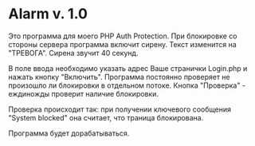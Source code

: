 # Alarm v. 1.0
Это программа для моего PHP Auth Protection. При блокировке со стороны сервера программа включит сирену. Текст изменится на "ТРЕВОГА". Сирена звучит 40 секунд.

В поле ввода необходимо указать адрес Ваше странички Login.php и нажать кнопку "Включить". 
Программа постоянно проверяет не произошло ли блокировки в отдельном потоке.
Кнопка "Проверка" - еждиножды проверит наличие блокировки.

Проверка происходит так: при получении ключевого сообщения "System blocked" она считает, что траница блокирована.

Программа будет дорабатываться. 
